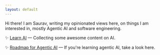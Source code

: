 ```yaml
---
layout: default
---
```


Hi there! I am Saurav, writing my opinionated views here, on things I am interested in, mostly Agentic AI and software engineering.

✨ [Learn AI](/learn-ai) — Collecting some awesome content on AI.

✨ [Roadmap for Agentic AI](/agentic-ai) — If you're learning agentic AI, take a look here.

